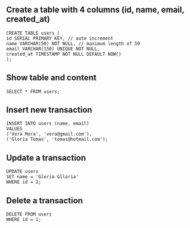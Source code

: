 ## Create a table with 4 columns (id, name, email, created_at)

```
CREATE TABLE users (
id SERIAL PRIMARY KEY, // auto increment
name VARCHAR(50) NOT NULL, // maximum length of 50
email VARCHAR(150) UNIQUE NOT NULL,
created_at TIMESTAMP NOT NULL DEFAULT NOW()
);
```

## Show table and content

```
SELECT * FROM users;
```

## Insert new transaction

```
INSERT INTO users (name, email)
VALUES
('Vera Mora', 'vera@gmail.com'),
('Gloria Tomas', 'tomas@hotmail.com');
```

## Update a transaction

```
UPDATE users
SET name = 'Gloria Glloria'
WHERE id = 2;
```

## Delete a transaction

```
DELETE FROM users
WHERE id = 1;
```
